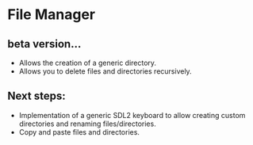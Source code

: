# File Manager


## beta version...

- Allows the creation of a generic directory.
- Allows you to delete files and directories recursively.




## Next steps:

- Implementation of a generic SDL2 keyboard to allow creating custom directories and renaming files/directories.
- Copy and paste files and directories.